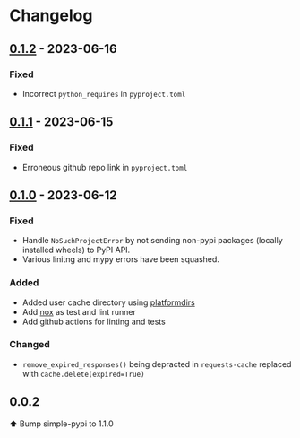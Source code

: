 # Changelog

## [0.1.2](https://github.com/aj-white/piplexed/compare/v0.1.1...v0.1.2) - 2023-06-16

### Fixed

- Incorrect `python_requires` in `pyproject.toml`

## [0.1.1](https://github.com/aj-white/piplexed/compare/v0.1.0...v0.1.1) - 2023-06-15

### Fixed

- Erroneous github repo link in `pyproject.toml`

## [0.1.0](https://github.com/aj-white/piplexed/tag/v0.1.0) - 2023-06-12

### Fixed

- Handle `NoSuchProjectError` by not sending non-pypi packages (locally installed wheels) to PyPI API.
- Various linitng and mypy errors have been squashed.



### Added

- Added user cache directory using [platformdirs](https://github.com/platformdirs/platformdirs)
- Add [nox](https://github.com/wntrblm/nox) as test and lint runner
- Add github actions for linting and tests

### Changed

- `remove_expired_responses()` being depracted in `requests-cache` replaced with `cache.delete(expired=True)`


## 0.0.2

⬆ Bump simple-pypi to 1.1.0